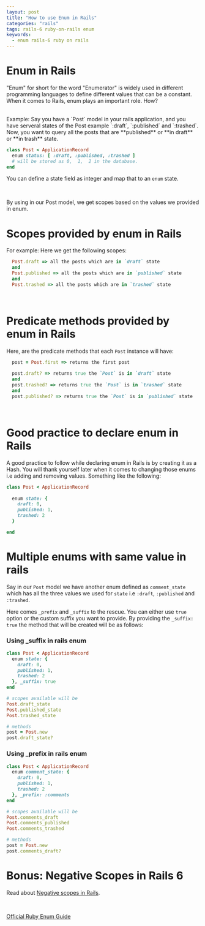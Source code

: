 ```yaml
---
layout: post
title: "How to use Enum in Rails"
categories: "rails"
tags: rails-6 ruby-on-rails enum
keywords:
  - enum rails-6 ruby on rails
---
```



# Enum in Rails

"Enum" for short for the word "Enumerator" is widely used in different programming languages to define different values that can be a constant. When it comes to Rails, enum plays an important role. How?

<br />
Example: Say you have a `Post` model in your rails application, and you have serveral states of the Post example `:draft`, `:published` and `:trashed`. Now, you want to query all the posts that are **published** or **in draft** or **in trash** state.

```ruby
class Post < ApplicationRecord
  enum status: [ :draft, :published, :trashed ]
  # will be stored as 0,  1,  2 in the database.
end
```

You can define a state field as integer and map that to an `enum` state.

<br />

By using in our Post model, we get scopes based on the values we provided in enum.

# Scopes provided by enum in Rails
For example: Here we get the following scopes:

```ruby
  Post.draft => all the posts which are in `draft` state
  and
  Post.published => all the posts which are in `published` state
  and
  Post.trashed => all the posts which are in `trashed` state
```

<br />

# Predicate methods provided by enum in Rails

Here, are the predicate methods that each `Post` instance will have:

```ruby
  post = Post.first => returns the first post
  
  post.draft? => returns true the `Post` is in `draft` state
  and
  post.trashed? => returns true the `Post` is in `trashed` state
  and
  post.published? => returns true the `Post` is in `published` state
```
<br />

# Good practice to declare enum in Rails

A good practice to follow while declaring enum in Rails is by creating it as a Hash. You will thank yourself later when it comes to changing those enums i.e adding and removing values. Something like the following:

```ruby
class Post < ApplicationRecord
  
  enum state: {
    draft: 0,
    published: 1,
    trashed: 2
  }

end
```

# Multiple enums with same value in rails

Say in our `Post` model we have another enum defined as `comment_state` which has all the three values we used for `state` i.e `:draft`, `:published` and `:trashed`.

Here comes `_prefix` and `_suffix` to the rescue.
You can either use `true` option or the custom suffix you want to provide. By providing the `_suffix: true` the method that will be created will be as follows:

### Using _suffix in rails enum

```ruby
class Post < ApplicationRecord
  enum state: {
    draft: 0,
    published: 1,
    trashed: 2
  }, _suffix: true
end

# scopes available will be 
Post.draft_state
Post.published_state
Post.trashed_state

# methods 
post = Post.new
post.draft_state?
```

### Using _prefix in rails enum

```ruby
class Post < ApplicationRecord
  enum comment_state: {
    draft: 0,
    published: 1,
    trashed: 2
  }, _prefix: :comments
end

# scopes available will be 
Post.comments_draft
Post.comments_published
Post.comments_trashed

# methods 
post = Post.new
post.comments_draft?
```

# Bonus: Negative Scopes in Rails 6
Read about [Negative scopes in Rails](https://sparkrails.com/rails/2019/06/25/add-negative-scope-for-all-enum-values.html). 

<br />

[Official Ruby Enum Guide](https://api.rubyonrails.org/v5.2.3/classes/ActiveRecord/Enum.html)
